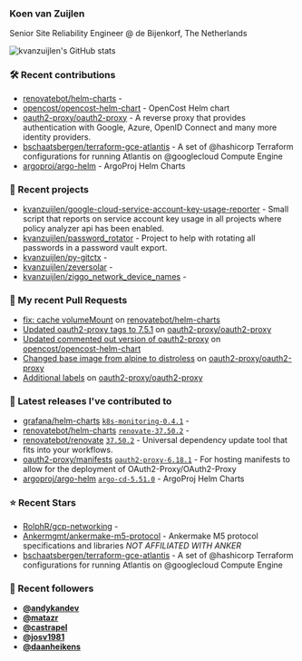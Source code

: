### Koen van Zuijlen

Senior Site Reliability Engineer @ de Bijenkorf, The Netherlands

![kvanzuijlen's GitHub stats](https://github-readme-stats.vercel.app/api?username=kvanzuijlen&show=reviews,discussions_started,discussions_answered,prs_merged,prs_merged_percentage&show_icons=true&theme=dark&cache_seconds=86400)

### 🛠️ Recent contributions

- [renovatebot/helm-charts](https://github.com/renovatebot/helm-charts) - 
- [opencost/opencost-helm-chart](https://github.com/opencost/opencost-helm-chart) - OpenCost Helm chart 
- [oauth2-proxy/oauth2-proxy](https://github.com/oauth2-proxy/oauth2-proxy) - A reverse proxy that provides authentication with Google, Azure, OpenID Connect and many more identity providers.
- [bschaatsbergen/terraform-gce-atlantis](https://github.com/bschaatsbergen/terraform-gce-atlantis) - A set of @hashicorp Terraform configurations for running Atlantis on @googlecloud Compute Engine
- [argoproj/argo-helm](https://github.com/argoproj/argo-helm) - ArgoProj Helm Charts

### 🌱 Recent projects

- [kvanzuijlen/google-cloud-service-account-key-usage-reporter](https://github.com/kvanzuijlen/google-cloud-service-account-key-usage-reporter) - Small script that reports on service account key usage in all projects where policy analyzer api has been enabled.
- [kvanzuijlen/password_rotator](https://github.com/kvanzuijlen/password_rotator) - Project to help with rotating all passwords in a password vault export.
- [kvanzuijlen/py-gitctx](https://github.com/kvanzuijlen/py-gitctx) - 
- [kvanzuijlen/zeversolar](https://github.com/kvanzuijlen/zeversolar) - 
- [kvanzuijlen/ziggo_network_device_names](https://github.com/kvanzuijlen/ziggo_network_device_names) - 

### 🚧 My recent Pull Requests

- [fix:  cache volumeMount](https://github.com/renovatebot/helm-charts/pull/673) on [renovatebot/helm-charts](https://github.com/renovatebot/helm-charts)
- [Updated oauth2-proxy tags to 7.5.1](https://github.com/oauth2-proxy/oauth2-proxy/pull/2303) on [oauth2-proxy/oauth2-proxy](https://github.com/oauth2-proxy/oauth2-proxy)
- [Updated commented out version of oauth2-proxy](https://github.com/opencost/opencost-helm-chart/pull/139) on [opencost/opencost-helm-chart](https://github.com/opencost/opencost-helm-chart)
- [Changed base image from alpine to distroless](https://github.com/oauth2-proxy/oauth2-proxy/pull/2295) on [oauth2-proxy/oauth2-proxy](https://github.com/oauth2-proxy/oauth2-proxy)
- [Additional labels](https://github.com/oauth2-proxy/oauth2-proxy/pull/2293) on [oauth2-proxy/oauth2-proxy](https://github.com/oauth2-proxy/oauth2-proxy)

### 🚀 Latest releases I've contributed to

- [grafana/helm-charts](https://github.com/grafana/helm-charts) [`k8s-monitoring-0.4.1`](https://github.com/grafana/helm-charts/releases/tag/k8s-monitoring-0.4.1) - 
- [renovatebot/helm-charts](https://github.com/renovatebot/helm-charts) [`renovate-37.50.2`](https://github.com/renovatebot/helm-charts/releases/tag/renovate-37.50.2) - 
- [renovatebot/renovate](https://github.com/renovatebot/renovate) [`37.50.2`](https://github.com/renovatebot/renovate/releases/tag/37.50.2) - Universal dependency update tool that fits into your workflows.
- [oauth2-proxy/manifests](https://github.com/oauth2-proxy/manifests) [`oauth2-proxy-6.18.1`](https://github.com/oauth2-proxy/manifests/releases/tag/oauth2-proxy-6.18.1) - For hosting manifests to allow for the deployment of OAuth2-Proxy/OAuth2-Proxy
- [argoproj/argo-helm](https://github.com/argoproj/argo-helm) [`argo-cd-5.51.0`](https://github.com/argoproj/argo-helm/releases/tag/argo-cd-5.51.0) - ArgoProj Helm Charts

### ⭐ Recent Stars

- [RolphR/gcp-networking](https://github.com/RolphR/gcp-networking) - 
- [Ankermgmt/ankermake-m5-protocol](https://github.com/Ankermgmt/ankermake-m5-protocol) - Ankermake M5 protocol specifications and libraries *NOT AFFILIATED WITH ANKER*
- [bschaatsbergen/terraform-gce-atlantis](https://github.com/bschaatsbergen/terraform-gce-atlantis) - A set of @hashicorp Terraform configurations for running Atlantis on @googlecloud Compute Engine

### 👀 Recent followers

- [**@andykandev**](https://github.com/andykandev)
- [**@matazr**](https://github.com/matazr)
- [**@castrapel**](https://github.com/castrapel)
- [**@josv1981**](https://github.com/josv1981)
- [**@daanheikens**](https://github.com/daanheikens)
